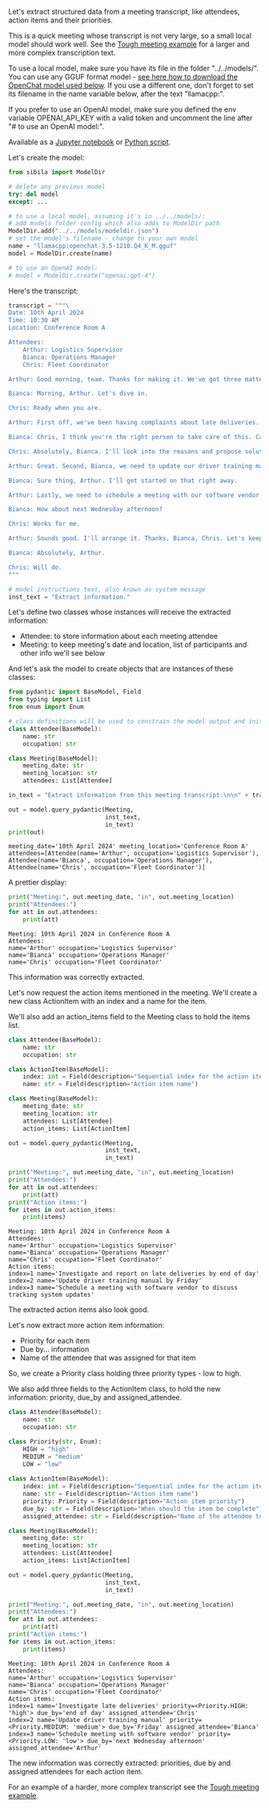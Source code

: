 Let's extract structured data from a meeting transcript, like attendees, action items and their priorities.

This is a quick meeting whose transcript is not very large, so a small local model should work well. See the [Tough meeting example](../tough_meeting/readme.md) for a larger and more complex transcription text.

To use a local model, make sure you have its file in the folder "../../models/". You can use any GGUF format model - [see here how to download the OpenChat model used below](https://jndiogo.github.io/sibila/setup-local-models/#default-model-used-in-the-examples-openchat). If you use a different one, don't forget to set its filename in the name variable below, after the text "llamacpp:".

If you prefer to use an OpenAI model, make sure you defined the env variable OPENAI_API_KEY with a valid token and uncomment the line after "# to use an OpenAI model:".

Available as a [Jupyter notebook](quick_meeting.ipynb) or [Python script](quick_meeting.py).

Let's create the model:


```python
from sibila import ModelDir

# delete any previous model
try: del model
except: ...

# to use a local model, assuming it's in ../../models/:
# add models folder config which also adds to ModelDir path
ModelDir.add("../../models/modeldir.json")
# set the model's filename - change to your own model
name = "llamacpp:openchat-3.5-1210.Q4_K_M.gguf"
model = ModelDir.create(name)

# to use an OpenAI model:
# model = ModelDir.create("openai:gpt-4")
```

Here's the transcript:


```python
transcript = """\
Date: 10th April 2024
Time: 10:30 AM
Location: Conference Room A

Attendees:
    Arthur: Logistics Supervisor
    Bianca: Operations Manager
    Chris: Fleet Coordinator

Arthur: Good morning, team. Thanks for making it. We've got three matters to address quickly today.

Bianca: Morning, Arthur. Let's dive in.

Chris: Ready when you are.

Arthur: First off, we've been having complaints about late deliveries. This is very important, we're getting some bad reputation out there.

Bianca: Chris, I think you're the right person to take care of this. Can you investigate and report back by end of day? 

Chris: Absolutely, Bianca. I'll look into the reasons and propose solutions.

Arthur: Great. Second, Bianca, we need to update our driver training manual. Can you take the lead and have a draft by Friday?

Bianca: Sure thing, Arthur. I'll get started on that right away.

Arthur: Lastly, we need to schedule a meeting with our software vendor to discuss updates to our tracking system. This is a low-priority task but still important. I'll handle that. Any input on timing?

Bianca: How about next Wednesday afternoon?

Chris: Works for me.

Arthur: Sounds good. I'll arrange it. Thanks, Bianca, Chris. Let's keep the momentum going.

Bianca: Absolutely, Arthur.

Chris: Will do.
"""

# model instructions text, also known as system message
inst_text = "Extract information."
```

Let's define two classes whose instances will receive the extracted information:
- Attendee: to store information about each meeting attendee
- Meeting: to keep meeting's date and location, list of participants and other info we'll see below

And let's ask the model to create objects that are instances of these classes:


```python
from pydantic import BaseModel, Field
from typing import List
from enum import Enum

# class definitions will be used to constrain the model output and initialize an instance object
class Attendee(BaseModel):
    name: str
    occupation: str

class Meeting(BaseModel):
    meeting_date: str
    meeting_location: str
    attendees: List[Attendee]

in_text = "Extract information from this meeting transcript:\n\n" + transcript

out = model.query_pydantic(Meeting,
                           inst_text,
                           in_text)
print(out)
```

    meeting_date='10th April 2024' meeting_location='Conference Room A' attendees=[Attendee(name='Arthur', occupation='Logistics Supervisor'), Attendee(name='Bianca', occupation='Operations Manager'), Attendee(name='Chris', occupation='Fleet Coordinator')]


A prettier display:


```python
print("Meeting:", out.meeting_date, "in", out.meeting_location)
print("Attendees:")
for att in out.attendees:
    print(att)
```

    Meeting: 10th April 2024 in Conference Room A
    Attendees:
    name='Arthur' occupation='Logistics Supervisor'
    name='Bianca' occupation='Operations Manager'
    name='Chris' occupation='Fleet Coordinator'


This information was correctly extracted.

Let's now request the action items mentioned in the meeting. We'll create a new class ActionItem with an index and a name for the item.

We'll also add an action_items field to the Meeting class to hold the items list.


```python
class Attendee(BaseModel):
    name: str
    occupation: str

class ActionItem(BaseModel):
    index: int = Field(description="Sequential index for the action item")
    name: str = Field(description="Action item name")

class Meeting(BaseModel):
    meeting_date: str
    meeting_location: str
    attendees: List[Attendee]
    action_items: List[ActionItem]

out = model.query_pydantic(Meeting,
                           inst_text,
                           in_text)

print("Meeting:", out.meeting_date, "in", out.meeting_location)
print("Attendees:")
for att in out.attendees:
    print(att)
print("Action items:")    
for items in out.action_items:
    print(items)
```

    Meeting: 10th April 2024 in Conference Room A
    Attendees:
    name='Arthur' occupation='Logistics Supervisor'
    name='Bianca' occupation='Operations Manager'
    name='Chris' occupation='Fleet Coordinator'
    Action items:
    index=1 name='Investigate and report on late deliveries by end of day'
    index=2 name='Update driver training manual by Friday'
    index=3 name='Schedule a meeting with software vendor to discuss tracking system updates'


The extracted action items also look good.

Let's now extract more action item information:
- Priority for each item
- Due by... information
- Name of the attendee that was assigned for that item 

So, we create a Priority class holding three priority types - low to high. 

We also add three fields to the ActionItem class, to hold the new information: priority, due_by and assigned_attendee.


```python
class Attendee(BaseModel):
    name: str
    occupation: str

class Priority(str, Enum):
    HIGH = "high"
    MEDIUM = "medium"
    LOW = "low"
    
class ActionItem(BaseModel):
    index: int = Field(description="Sequential index for the action item")
    name: str = Field(description="Action item name")
    priority: Priority = Field(description="Action item priority")
    due_by: str = Field(description="When should the item be complete")
    assigned_attendee: str = Field(description="Name of the attendee to which action item was assigned")

class Meeting(BaseModel):
    meeting_date: str
    meeting_location: str
    attendees: List[Attendee]
    action_items: List[ActionItem]

out = model.query_pydantic(Meeting,
                           inst_text,
                           in_text)

print("Meeting:", out.meeting_date, "in", out.meeting_location)
print("Attendees:")
for att in out.attendees:
    print(att)
print("Action items:")    
for items in out.action_items:
    print(items)
```

    Meeting: 10th April 2024 in Conference Room A
    Attendees:
    name='Arthur' occupation='Logistics Supervisor'
    name='Bianca' occupation='Operations Manager'
    name='Chris' occupation='Fleet Coordinator'
    Action items:
    index=1 name='Investigate late deliveries' priority=<Priority.HIGH: 'high'> due_by='end of day' assigned_attendee='Chris'
    index=2 name='Update driver training manual' priority=<Priority.MEDIUM: 'medium'> due_by='Friday' assigned_attendee='Bianca'
    index=3 name='Schedule meeting with software vendor' priority=<Priority.LOW: 'low'> due_by='next Wednesday afternoon' assigned_attendee='Arthur'


The new information was correctly extracted: priorities, due by and assigned attendees for each action item.

For an example of a harder, more complex transcript see the [Tough meeting example](../tough_meeting/readme.md).
